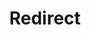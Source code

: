 ﻿---
layout: src/layouts/Redirect.astro
title: Redirect
redirect: /docs/octopus-rest-api/cli/octopus-user-delete
pubDate:  2023-01-01
navSearch: false
navSitemap: false
navMenu: false
---
